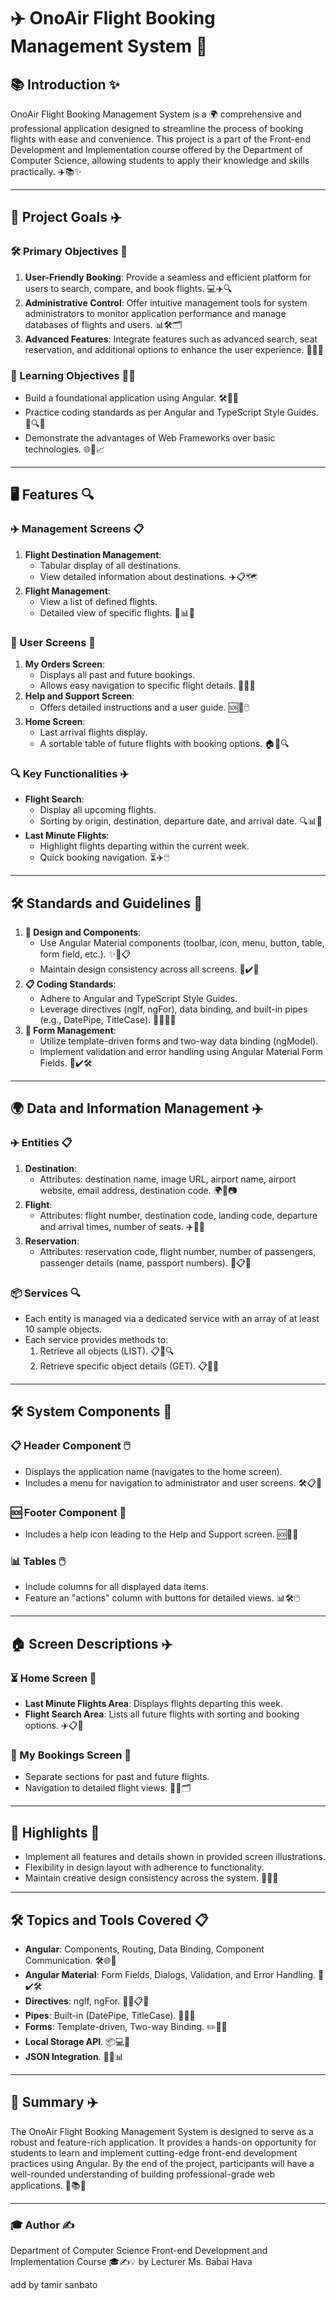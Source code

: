 
# ✈️ OnoAir Flight Booking Management System 🛫

## 📚 Introduction ✨
OnoAir Flight Booking Management System is a 🌍 comprehensive and professional application designed to streamline the process of booking flights with ease and convenience. This project is a part of the Front-end Development and Implementation course offered by the Department of Computer Science, allowing students to apply their knowledge and skills practically. ✈️📚✨

---

## 🎯 Project Goals ✈️

### 🛠️ Primary Objectives 💺
1. **User-Friendly Booking**: Provide a seamless and efficient platform for users to search, compare, and book flights. 💻✈️🔍
2. **Administrative Control**: Offer intuitive management tools for system administrators to monitor application performance and manage databases of flights and users. 📊🛠️🗂️
3. **Advanced Features**: Integrate features such as advanced search, seat reservation, and additional options to enhance the user experience. 🚀💺🎯

### 📘 Learning Objectives 🧑‍💻
- Build a foundational application using Angular. 🛠️📘✨
- Practice coding standards as per Angular and TypeScript Style Guides. 📜🔍💡
- Demonstrate the advantages of Web Frameworks over basic technologies. 🌐🚀📈

---

## 🖥️ Features 🔍

### ✈️ Management Screens 📋
1. **Flight Destination Management**:
   - Tabular display of all destinations.
   - View detailed information about destinations. ✈️📋🗺️
2. **Flight Management**:
   - View a list of defined flights.
   - Detailed view of specific flights. 🛫📊📅

### 🛒 User Screens 📂
1. **My Orders Screen**:
   - Displays all past and future bookings.
   - Allows easy navigation to specific flight details. 🛒🛫📂
2. **Help and Support Screen**:
   - Offers detailed instructions and a user guide. 🆘📘🖱️
3. **Home Screen**:
   - Last arrival flights display.
   - A sortable table of future flights with booking options. 🏠📅🔍

### 🔍 Key Functionalities ✈️
- **Flight Search**:
  - Display all upcoming flights.
  - Sorting by origin, destination, departure date, and arrival date. 🔍📊📅
- **Last Minute Flights**:
  - Highlight flights departing within the current week.
  - Quick booking navigation. ⏳✈️🖱️

---

## 🛠️ Standards and Guidelines 📜
1. **🎨 Design and Components**:
   - Use Angular Material components (toolbar, icon, menu, button, table, form field, etc.). ✨📐📋
   - Maintain design consistency across all screens. 🎨✔️📱
2. **📋 Coding Standards**:
   - Adhere to Angular and TypeScript Style Guides.
   - Leverage directives (ngIf, ngFor), data binding, and built-in pipes (e.g., DatePipe, TitleCase). 🧑‍💻📜🔧
3. **📄 Form Management**:
   - Utilize template-driven forms and two-way data binding (ngModel).
   - Implement validation and error handling using Angular Material Form Fields. 📝✔️🛠️

---

## 🌍 Data and Information Management ✈️

### ✈️ Entities 📋
1. **Destination**:
   - Attributes: destination name, image URL, airport name, airport website, email address, destination code. 🌍📧📷
2. **Flight**:
   - Attributes: flight number, destination code, landing code, departure and arrival times, number of seats. ✈️🛫🛬
3. **Reservation**:
   - Attributes: reservation code, flight number, number of passengers, passenger details (name, passport numbers). 🛒📋🛂

### 📦 Services 🔍
- Each entity is managed via a dedicated service with an array of at least 10 sample objects.
- Each service provides methods to:
  1. Retrieve all objects (LIST). 📋📂🔍
  2. Retrieve specific object details (GET). 📋📄🔎

---

## 🛠️ System Components 📱

### 📋 Header Component 🖱️
- Displays the application name (navigates to the home screen).
- Includes a menu for navigation to administrator and user screens. 🛠️📋📱

### 🆘 Footer Component 📩
- Includes a help icon leading to the Help and Support screen. 🆘📩📱

### 📊 Tables 🖱️
- Include columns for all displayed data items.
- Feature an "actions" column with buttons for detailed views. 📊🛠️🖱️

---

## 🏠 Screen Descriptions ✈️

### ⏳ Home Screen 📅
- **Last Minute Flights Area**: Displays flights departing this week.
- **Flight Search Area**: Lists all future flights with sorting and booking options. ✈️📋📅

### 🛒 My Bookings Screen 📂
- Separate sections for past and future flights.
- Navigation to detailed flight views. 🛒📂🗂️

---

## 🌟 Highlights 🎨
- Implement all features and details shown in provided screen illustrations.
- Flexibility in design layout with adherence to functionality.
- Maintain creative design consistency across the system. 🌟🎨✨

---

## 🛠️ Topics and Tools Covered 📋
- **Angular**: Components, Routing, Data Binding, Component Communication. 🛠️🌐🔗
- **Angular Material**: Form Fields, Dialogs, Validation, and Error Handling. 📝✔️🛠️
- **Directives**: ngIf, ngFor. 🧑‍💻📋🔧
- **Pipes**: Built-in (DatePipe, TitleCase). 📅📝🔗
- **Forms**: Template-driven, Two-way Binding. ✏️🔗📄
- **Local Storage API**. 📦💻📂
- **JSON Integration**. 📝💾📊

---

## 🚀 Summary ✈️
The OnoAir Flight Booking Management System is designed to serve as a robust and feature-rich application. It provides a hands-on opportunity for students to learn and implement cutting-edge front-end development practices using Angular. By the end of the project, participants will have a well-rounded understanding of building professional-grade web applications. 🚀📚✨

---

### 🎓 Author ✍️
Department of Computer Science
Front-end Development and Implementation Course 🎓✍️💡
by Lecturer
Ms. Babai Hava

add by tamir sanbato




